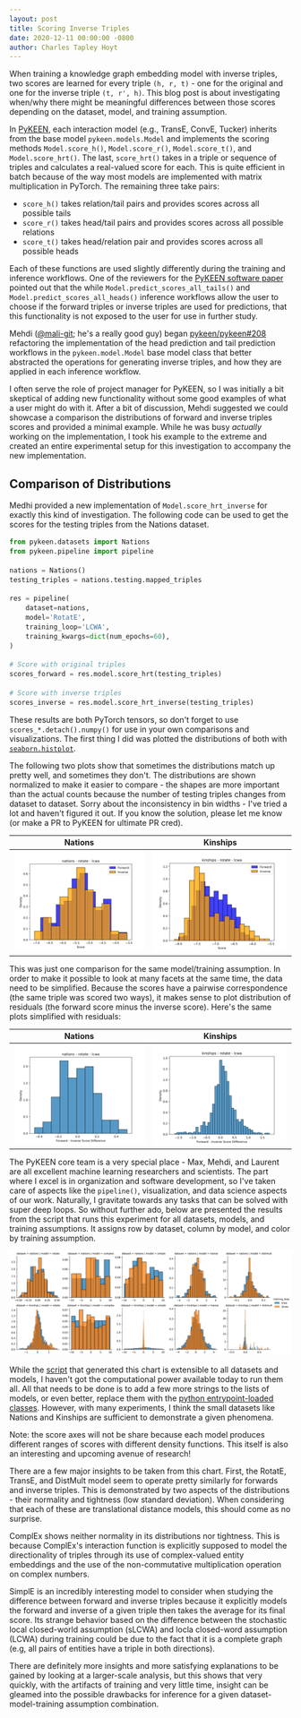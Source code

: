 ```yaml
---
layout: post
title: Scoring Inverse Triples
date: 2020-12-11 00:00:00 -0800
author: Charles Tapley Hoyt
---
```

When training a knowledge graph embedding model with inverse triples,
two scores are learned for every triple `(h, r, t)` - one for the original
and one for the inverse triple `(t, r', h)`. This blog post is about
investigating when/why there might be meaningful differences between those scores
depending on the dataset, model, and training assumption.

In [PyKEEN](https://github.com/pykeen/pykeen/), each interaction model (e.g., TransE, ConvE, Tucker)
inherits from the base model `pykeen.models.Model` and implements the scoring methods `Model.score_h()`,
`Model.score_r()`, `Model.score_t()`, and `Model.score_hrt()`. The last, `score_hrt()` takes in a
triple or sequence of triples and calculates a real-valued score for each. This is quite efficient in
batch because of the way most models are implemented with matrix multiplication in PyTorch. The remaining
three take pairs:

- `score_h()` takes relation/tail pairs and provides scores across all possible tails
- `score_r()` takes head/tail pairs and provides scores across all possible relations
- `score_t()` takes head/relation pair and provides scores across all possible heads

Each of these functions are used slightly differently during the training and inference workflows. One
of the reviewers for the [PyKEEN software paper](https://arxiv.org/abs/2007.14175) pointed out that
the while ``Model.predict_scores_all_tails()`` and ``Model.predict_scores_all_heads()`` inference workflows
allow the user to choose if the forward triples  or inverse triples are used for predictions, that this
functionality is not exposed to the user for use in further study.

Mehdi ([@mali-git](https://github.com/mali-git); he's a really good guy) began [pykeen/pykeen#208](https://github.com/pykeen/pykeen/pull/208)
refactoring the implementation of the  head prediction and tail prediction workflows in the
`pykeen.model.Model` base  model class that better abstracted the operations for generating inverse
triples, and how they are applied in each inference workflow.

I often serve the role of project manager for PyKEEN, so I was initially a bit skeptical of adding new
functionality without some good examples of what a user might do with it. After a bit of discussion,
Mehdi suggested we could showcase a comparison the distributions of forward and inverse triples scores
and provided a minimal example. While he was busy *actually* working on the implementation, I took his
example to the extreme and created an entire experimental setup for this investigation to accompany
the new implementation.

## Comparison of Distributions

Medhi provided a new implementation of `Model.score_hrt_inverse` for exactly this kind of investigation.
The following code can be used to get the scores for the testing triples from the Nations dataset.

```python
from pykeen.datasets import Nations
from pykeen.pipeline import pipeline

nations = Nations()
testing_triples = nations.testing.mapped_triples

res = pipeline(
    dataset=nations,
    model='RotatE',
    training_loop='LCWA',
    training_kwargs=dict(num_epochs=60),
)

# Score with original triples
scores_forward = res.model.score_hrt(testing_triples)

# Score with inverse triples
scores_inverse = res.model.score_hrt_inverse(testing_triples)
```

These results are both PyTorch tensors, so don't forget to use `scores_*.detach().numpy()`
for use in your own comparisons and visualizations. The first thing I did was plotted the
distributions of both with [`seaborn.histplot`](https://seaborn.pydata.org/generated/seaborn.histplot.html).

The following two plots show that sometimes the distributions match up pretty well, and sometimes they
don't. The distributions are shown normalized to make it easier to compare - the shapes are more important
than the actual counts because the number of testing triples changes from dataset to dataset. Sorry about
the inconsistency in bin widths - I've tried a lot and haven't figured it out. If you know the solution,
please let me know (or make a PR to PyKEEN for ultimate PR cred).

| Nations | Kinships |
|---------|----------|
|![Comparison of Distributions for Nations/RotatE/LCWA](/img/inverse_triple_scoring/nations_rotate_lcwa_overlay.png) | ![Comparison of Distributions for Kinships/RotatE/LCWA](/img/inverse_triple_scoring/kinships_rotate_lcwa_overlay.png) |

This was just one comparison for the same model/training assumption. In order to make
it possible to look at many facets at the same time, the data need to be simplified.
Because the scores have a pairwise correspondence (the same triple was scored two ways), it
makes sense to plot distribution of residuals (the forward score minus the inverse score).
Here's the same plots simplified with residuals:

| Nations | Kinships |
|---------|----------|
|![Comparison of Residuals for Nations/RotatE/LCWA](/img/inverse_triple_scoring/nations_rotate_lcwa_residuals.png) | ![Comparison of Residuals for Kinships/RotatE/LCWA](/img/inverse_triple_scoring/kinships_rotate_lcwa_residuals.png) |

The PyKEEN core team is a very special place - Max, Mehdi, and Laurent are all excellent machine learning researchers
and scientists. The part where I excel is in organization and software development, so I've taken care of aspects
like the `pipeline()`, visualization, and data science aspects of our work. Naturally, I gravitate towards any tasks
that can be solved with super deep loops. So without further ado, below are presented the results from the script
that runs this experiment for all datasets, models, and training assumptions. It assigns row by dataset, column
by model, and color by training assumption.

![Inverse Scores Residuals](/img/inverse_triple_scoring/inverse_scores_residuals.png)

While the [script](https://github.com/pykeen/pykeen/blob/predict_with_inverse/src/pykeen/experiments/inverse_stability.py)
that generated this chart is extensible to all datasets and models, I haven't got the computational power available
today to run them all. All that needs to be done is to add a few more strings to the lists of models, or even
better, replace them with the [python entrypoint-loaded classes](https://github.com/pykeen/pykeen/issues/114).
However, with many experiments, I think the small datasets like Nations and Kinships are sufficient to
demonstrate a given phenomena.

Note: the score axes will not be share because each model produces different ranges of scores with different
density functions. This itself is also an interesting and upcoming avenue of research!

There are a few major insights to be taken from this chart. First, the RotatE, TransE, and DistMult
model seem to operate pretty similarly for forwards and inverse triples. This is demonstrated by two
aspects of the distributions - their normality and tightness (low standard deviation). When considering
that each  of these are translational distance models, this should come as no surprise. 

ComplEx shows neither normality in its distributions nor tightness. This is because ComplEx's interaction
function is explicitly supposed to model the directionality of triples through its use of complex-valued
entity embeddings and the use of the non-commutative multiplication operation on complex numbers.

SimplE is an incredibly interesting model to consider when studying the difference between forward and
inverse triples because it explicitly models the forward and inverse of a given triple then takes
the average for its final score. Its strange behavior based on the difference between the stochastic
local closed-world assumption (sLCWA) and locla closed-word assumption (LCWA) during training could be
due to the fact that it is a complete graph (e.g, all pairs of entities have a triple in both directions).

There are definitely more insights and more satisfying explanations to be gained by looking at a larger-scale
analysis, but this shows that very quickly, with the artifacts of training and very little time, insight can
be gleamed into the possible drawbacks for inference for a given dataset-model-training assumption combination.
